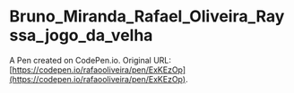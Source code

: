 # Bruno_Miranda_Rafael_Oliveira_Rayssa_jogo_da_velha

A Pen created on CodePen.io. Original URL: [https://codepen.io/rafaooliveira/pen/ExKEzOp](https://codepen.io/rafaooliveira/pen/ExKEzOp).


